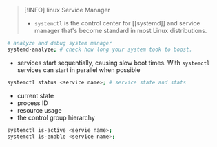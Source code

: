 > [!INFO] linux Service Manager
> - `systemctl` is the control center for [[systemd]] and service manager that's become standard in most Linux distributions.

```sh
# analyze and debug system manager
systemd-analyze; # check how long your system took to boost.
```
- services start sequentially, causing slow boot times. With `systemctl` services can start in parallel when possible


```sh
systemctl status <service name>; # service state and stats
```
- current state
- process ID
- resource usage
- the control group hierarchy

```sh
systemctl is-active <servie name>;
systemctl is-enable <service name>; 
```
